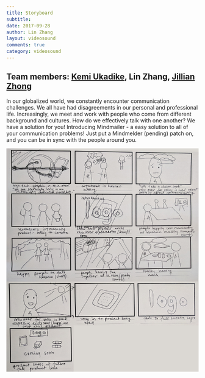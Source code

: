 ```yaml
---
title: Storyboard
subtitle:
date: 2017-09-28
author: Lin Zhang
layout: videosound
comments: true
category: videosound
---
```


## Team members: [Kemi Ukadike](http://adekemi.itp.afrikatoday.com/video_sound), Lin Zhang, [Jillian Zhong](http://blog.jzhong.today/)

In our globalized world, we constantly encounter communication challenges. We all have had disagreements in our personal and professional life. Increasingly, we meet and work with people who come from different background and cultures. How do we effectively talk with one another? We have a solution for you! Introducing Mindmailer - a easy solution to all of your communication problems! Just put a Mindmelder (pending) patch on, and you can be in sync with the people around you.

![Storyboard Image](https://github.com/linzhangcs/linzhangcs.github.io/blob/master/img/storyboard.jpg?raw=true)
